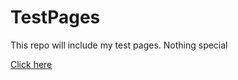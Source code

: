 # TestPages

This repo will include my test pages. Nothing special

[Click here](https://onelink-basic-app.onelink.me/H5hv/47bb1c59)
